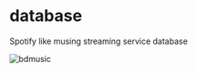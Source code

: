 # database
Spotify like musing streaming service database

![bdmusic](https://github.com/user-attachments/assets/5d1520d7-464f-4bc4-9771-78b216b7ba33)
